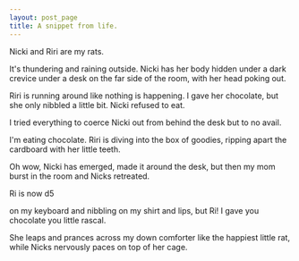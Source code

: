 ```yaml
---
layout: post_page
title: A snippet from life.
---
```


Nicki and Riri are my rats.

It's thundering and raining outside. Nicki has her body hidden under a dark crevice under a desk on the far side of the room, with her head poking out.

Riri is running around like nothing is happening. I gave her chocolate, but she only nibbled a little bit. Nicki refused to eat.

I tried everything to coerce Nicki out from behind the desk but to no avail. 

I'm eating chocolate. Riri is diving into the box of goodies, ripping apart the cardboard with her little teeth. 

Oh wow, Nicki has emerged, made it around the desk, but then my mom burst in the room and Nicks retreated.

Ri is now                              d5         

on my keyboard and nibbling on my shirt and lips, but Ri! I gave you chocolate you little rascal. 

She leaps and prances across my down comforter like the happiest little rat, while Nicks nervously paces on top of her cage.

<script>
  (function(i,s,o,g,r,a,m){i['GoogleAnalyticsObject']=r;i[r]=i[r]||function(){
  (i[r].q=i[r].q||[]).push(arguments)},i[r].l=1*new Date();a=s.createElement(o),
  m=s.getElementsByTagName(o)[0];a.async=1;a.src=g;m.parentNode.insertBefore(a,m)
  })(window,document,'script','//www.google-analytics.com/analytics.js','ga');

  ga('create', 'UA-64729638-1', 'auto');
  ga('send', 'pageview');

</script>